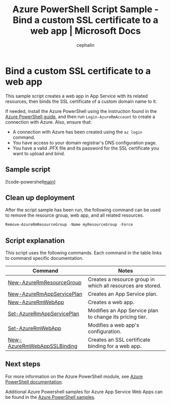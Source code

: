 ﻿---
title: Azure PowerShell Script Sample - Bind a custom SSL certificate to a web app | Microsoft Docs
description: Azure PowerShell Script Sample - Bind a custom SSL certificate to a web app
services: app-service\web
documentationcenter: 
author: cephalin
manager: erikre
editor: 
tags: azure-service-management

ms.assetid: 23e83b74-614a-49a0-bc08-7542120eeec5
ms.service: app-service-web
ms.workload: web
ms.devlang: na
ms.topic: sample
ms.date: 03/20/2017
ms.author: cephalin
ms.custom: mvc
---

# Bind a custom SSL certificate to a web app

This sample script creates a web app in App Service with its related resources, then binds the SSL certificate of a custom domain name to it. 

If needed, install the Azure PowerShell using the instruction found in the [Azure PowerShell guide](/powershell/azure/overview), and then run `Login-AzureRmAccount` to create a connection with Azure. Also, ensure that:

- A connection with Azure has been created using the `az login` command.
- You have access to your domain registrar's DNS configuration page.
- You have a valid .PFX file and its password for the SSL certificate you want to upload and bind.

## Sample script

[!code-powershell[main](../../../powershell_scripts/app-service/configure-ssl-certificate/configure-ssl-certificate.ps1?highlight=1-3 "Bind a custom SSL certificate to a web app")]

## Clean up deployment 

After the script sample has been run, the following command can be used to remove the resource group, web app, and all related resources.

```powershell
Remove-AzureRmResourceGroup -Name myResourceGroup -Force
```

## Script explanation

This script uses the following commands. Each command in the table links to command specific documentation.

| Command | Notes |
|---|---|
| [New-AzureRmResourceGroup](/powershell/module/azurerm.resources/new-azurermresourcegroup) | Creates a resource group in which all resources are stored. |
| [New-AzureRmAppServicePlan](/powershell/module/azurerm.websites/new-azurermappserviceplan) | Creates an App Service plan. |
| [New-AzureRmWebApp](/powershell/module/azurerm.websites/new-azurermwebapp) | Creates a web app. |
| [Set-AzureRmAppServicePlan](/powershell/module/azurerm.websites/set-azurermappserviceplan) | Modifies an App Service plan to change its pricing tier. |
| [Set-AzureRmWebApp](/powershell/module/azurerm.websites/set-azurermwebapp) | Modifies a web app's configuration. |
| [New-AzureRmWebAppSSLBinding](/powershell/module/azurerm.websites/new-azurermwebappsslbinding) | Creates an SSL certificate binding for a web app. |

## Next steps

For more information on the Azure PowerShell module, see [Azure PowerShell documentation](/powershell/azure/overview).

Additional Azure Powershell samples for Azure App Service Web Apps can be found in the [Azure PowerShell samples](../app-service-powershell-samples.md).
